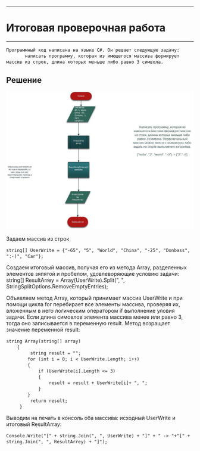 ____
# Итоговая проверочная работа
____

    Программный код написана на языке С#. Он решает следующую задачу:
           написать программу, которая из имющегося массива формирует массив из строк, длина которых меньше либо равно 3 символа.

## **Решение**
![Влок-схема](BShema.jpg)  


 Задаем массив из строк

    string[] UserWrite = {"-65", "5", "World", "China", "-25", "Donbass", ":-)", "Car"};
Создаем итоговый массив, получая его из метода Array, разделенных элементов зяпятой и пробелом, удовлеворяющие условию задачи:
    string[] ResultArrey = Array(UserWrite).Split(", ", StringSplitOptions.RemoveEmptyEntries);

Объявляем метод Array, который принимает массив UserWrite и при помощи цикла for перебирает все элементы массива, проверяя их, вложенным в него логическим оператором if выполнение уловия задачи. Если длина симовлов элемента массива менее или равно 3, тогда оно записывается в переменную result. Метод возращает значение переменной result:
    
    
    string Array(string[] array)
        {
             string result = "";
            for (int i = 0; i < UserWrite.Length; i++)
            {
                if (UserWrite[i].Length <= 3)
                {
                    result = result + UserWrite[i]+ ", ";
                }
            }
             return result;
         }

Выводим на печать в консоль оба массива: исходный UserWrite и итоговый ResultArray:

    Console.Write("[" + string.Join(", ", UserWrite) + "]" + " -> "+"[" + string.Join(", ", ResultArrey) + "]");















     
